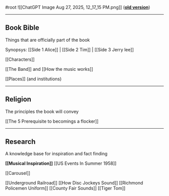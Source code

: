 #root
![[ChatGPT Image Aug 27, 2025, 12_17_15 PM.png]]
(**[old version](https://docs.google.com/document/d/1iwVtBTD-E5vu2gH1bZg4UDK4Tl84ruzERf3vYHZ-_es/)**)

-------
## Book Bible
Things that are officially part of the book

Synopsys: [[Side 1 Alice]] | [[Side 2 Tim]] | [[Side 3 Jerry lee]]

[[Characters]]

[[The Band]] and [[How the music works]]

[[Places]] (and institutions)

-----------------------
## Religion
The principles the book will convey

[[The 5 Prerequisite to becomings a flocker]]

--------
## Research
A knowledge base for inspiration and fact finding

**[[Musical Inspiration]]**
[[US Events In Summer 1958]]

[[Carousel]]

[[Underground Railroad]]
[[How Disc Jockeys Sound]]
[[Richmond Policemen Uniform]]
[[County Fair Sounds]]
[[Tiger Tom]]


